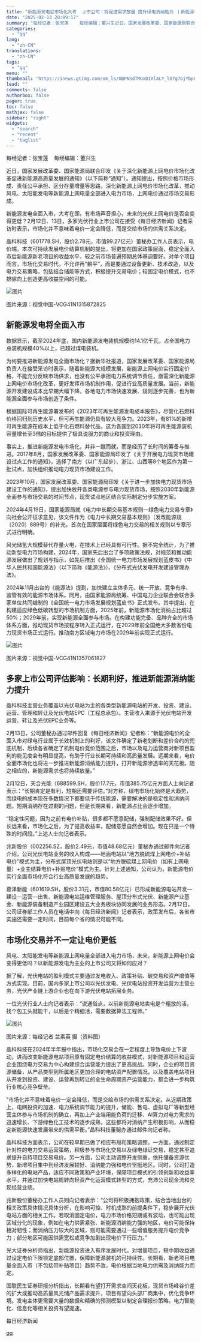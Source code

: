 ```yaml
---
title: "新能源发电迎市场化大考  上市公司：将促进需求放量 提升绿电消纳能力 丨新能源市场化变革"
date: "2025-02-13 20:09:17"
summary: "每经记者：张宝莲    每经编辑：董兴生近日，国家发展改革委、国家能源局联合印发《关于深化新能源上网..."
categories:
  - "qq"
lang:
  - "zh-CN"
translations:
  - "zh-CN"
tags:
  - "qq"
menu: ""
thumbnail: "https://inews.gtimg.com/om_ls/OBPNSdTMUxDIXlALY_lO7g7GjYbp60fb82WJdHDclw8ooAA_640360/0"
lead: ""
comments: false
authorbox: false
pager: true
toc: false
mathjax: false
sidebar: "right"
widgets:
  - "search"
  - "recent"
  - "taglist"
---
```


每经记者：张宝莲    每经编辑：董兴生

近日，国家发展改革委、国家能源局联合印发《关于深化新能源上网电价市场化改革促进新能源高质量发展的通知》（以下简称“通知”）。通知提出，按照价格市场形成、责任公平承担、区分存量增量等思路，深化新能源上网电价市场化改革，推动风电、太阳能发电等新能源上网电量全部进入电力市场，上网电价通过市场交易形成。

新能源发电全面入市，大考在即。有市场声音担心，未来的光伏上网电价是否会变得更低？2月12日、13日，多家光伏行业上市公司在接受《每日经济新闻》记者采访时表示，市场化并不意味着电价一定会降低，而是交给市场的供需关系决定。

晶科科技（601778.SH，股价2.78元，市值99.27亿元）董秘办工作人员表示，电价端，本次可持续发展电价结算机制的提出，将更加在国家政策层面，稳定全面入市后新能源新老项目的收益水平，较之前市场普遍预期总体基调要好。对单个项目而言，市场化交易时代，不允许再“躺平”，而是要通过设备更新、技术改造，以及电力交易策略，包括结合储能等方式，积极提升交易电价；较固定电价模式，也不排除向上创造更高收益空间的可能。

![图片](https://inews.gtimg.com/om_bt/OUGvvOr9glk_2u3dj5k0CJZhQDRucIzdUWb6Uv_mfAD08AA/1000)

图片来源：视觉中国-VCG41N1315872825

新能源发电将全面入市
----------

数据显示，截至2024年底，国内新能源发电装机规模约14.1亿千瓦，占全国电力总装机规模40%以上，已超过煤电装机。

为何要推进新能源发电全面市场化？据新华社报道，国家发展改革委、国家能源局负责人在接受采访时表示，随着新能源大规模发展，新能源上网电价实行固定价格，不能充分反映市场供求，也没有公平承担电力系统调节责任，亟需深化新能源上网电价市场化改革，更好发挥市场机制作用，促进行业高质量发展。当前，新能源开发建设成本比早期大幅下降，各地电力市场快速发展、规则逐步完善，也为新能源全面参与市场创造了条件。

根据国际可再生能源署发布的《2023年可再生能源发电成本报告》，尽管化石燃料价格回归到历史水平，但可再生能源仍具有较大竞争力。2023年，有81%的新增可再生能源在成本上低于化石燃料替代品，这为各国到2030年将可再生能源装机容量增长至3倍的目标提供了极具说服力的商业和投资理由。

事实上，推进新能源发电市场化，并非一蹴而就，而是经历了长时间的筹备与推进。2017年8月，国家发展改革委、国家能源局印发了《关于开展电力现货市场建设试点工作的通知》，选择了南方（以广东起步）、浙江、山西等8个地区作为第一批试点，加快组织推动电力现货市场建设工作。

2023年10月，国家发展改革委、国家能源局印发《关于进一步加快电力现货市场建设工作的通知》，提出加快放开各类电源参与电力现货市场，按照2030年新能源全面参与市场交易的时间节点，现货试点地区结合实际制定分步实施方案。

2024年4月19日，国家能源局就《电力中长期交易基本规则—绿色电力交易专章》向社会公开征求意见，该文件作为《电力中长期交易基本规则》（发改能源规〔2020〕889号）的补充，首次在国家层面将绿色电力交易的相关规则以专章形式进行明确。

风光储氢大规模替代存量火电，在技术上已经具有可行性。据不完全统计，为了推动新型电力市场构建，2024年，国家先后出台了多项政策法规，对规范和推动能源发展做出了规划与指示，如先后推出《全国统一电力市场发展规划蓝皮书》《中华人民共和国能源法》（以下简称《能源法》）、《分布式光伏发电开发建设管理办法》。

2024年11月出台的《能源法》提到，加快建立主体多元、统一开放、竞争有序、监管有效的能源市场体系。同月，由国家能源局统筹、中国电力企业联合会联合多家单位共同编制的《全国统一电力市场发展规划蓝皮书》正式发布。其中提出，在构建适应绿色低碳转型的市场机制方面，2025年前，新能源市场化消纳占比超过50%；2029年前，实现新能源全面参与市场。在构建功能完备、品种齐全的市场体系方面，推动现货市场按程序转入正式运行，在2029年前全国绝大多数省份电力现货市场正式运行。推动南方区域电力市场在2029年前实现正式运行。

![图片](https://inews.gtimg.com/om_bt/O8IZcSMFXL_cOwqn4Bs5fKi9GOtVt41uEaLEb3N_u7g5IAA/641)

图片来源：视觉中国-VCG41N1357061827

多家上市公司评估影响：长期利好，推进新能源消纳能力提升
---------------------------

晶科科技主营业务覆盖以光伏电站为主的各类型新能源电站的开发、投资、建设、运营、管理和转让及光伏电站EPC（工程总承包）。主营收入来源于光伏电站开发运营、转让及光伏EPC业务等。

2月13日，公司董秘办通过邮件回复《每日经济新闻》记者称：“新能源电价的全面入市对绿电行业属于长效机制上的利好，该文件确定了新老划断和差价合约的兜底机制，后续各省确定了机制电价竞价范围之后，市场以及电力运营商对新项目盈利的能见度会有明显提高，有助于行业长期可持续和高质量发展。远期来看，电价全面市场化也将进一步推进新能源消纳能力提升，打开新能源渗透率的天花板。随之相应的，新能源需求也将持续放量。”

2月12日，天合光能（688599.SH，股价17.7元，市值385.75亿元方面人士向记者表示：“长期肯定是有利，短期还需要评估。”对方称，绿电市场化始终是大趋势，而绿电的成本现在多数情况下都要低于传统能源，需要解决的是稳定性和消纳问题。短期消纳存在过剩的问题，但是长期来看，新能源占比会逐步增加。

“稳定性问题，因为之前有电价补贴，很多都不愿意配储，强制配储效果不好。但长远来看，市场化之后，为了提高收益率，配储意愿自然会增加。现在只是一个特殊的时间段。”上述人士向记者表示。

兆新股份（002256.SZ，股价2.49元，市值48.68亿元）董秘办通过邮件向记者介绍，公司光伏电站业务的收入构成——地面电站以“地方脱硫煤上网电价+补贴电价”模式为主，分布式屋顶光伏电站则是以“地方脱硫煤上网电价（如有上网电量）+业主结算电价+补贴电价”模式为主。针对上述通知，公司认为，新能源电价实行全面市场化符合行业高质量发展的趋势。

嘉泽新能（601619.SH，股价3.31元，市值80.58亿元）已形成新能源电站开发—建设—运营—出售、新能源电站运维管理服务、屋顶分布式光伏、新能源产业基金、新能源装备制造产业园区建设五大业务板块协同发展的业务形态。2月12日，公司证券部工作人员在电话中向《每日经济新闻》记者表示，政策发布后，各省市实施还需要一定时间，目前每个省的情况可能不同。

市场化交易并不一定让电价更低
--------------

风电、太阳能发电等新能源上网电量全部进入电力市场，未来，新能源上网电价会变得更低吗？以新能源发电为主业的上市公司又将如何应对？

据了解，光伏电站的盈利模式主要通过发电收入、政策补贴、碳交易和资产增值等方式实现。目前，国内多家上市公司以光伏发电、光伏电站投资开发运营为主营业务，光伏产业链上游企业也在向下游光伏电站拓展业务。

一位光伏行业人士向记者表示：“说通俗点，以前新能源电站卖电是个粗放的活，找个包工头就能干，以后是个精细活，需要数据算法工程师。”

![图片](https://inews.gtimg.com/om_bt/OEKoeFFszMM9pP_L8Eu-Il9d5H645DcBFlM5h5JCy1PgUAA/1000)

图片来源：每经记者 兰素英 摄（资料图）

晶科科技在2024年半年报中指出，市场化交易会在一定程度上导致电价上下波动，进而改变新能源电站项目原有固定电价结算的收益模式，对新能源项目和运营企业围绕电力交易为中心构建综合运营能力提出了更高挑战。同时，企业的项目资源储备，从产品类型到所属地区更加合理的电站资产配置情况，以及覆盖电站项目从开发到投资、建设、运营再到转让的全生命周期资产运营能力，都会进一步构筑行业核心竞争壁垒。

“市场化并不意味着电价一定会降低，而是交给市场的供需关系决定。从近期政策上，电网投资的加速、电力系统调节能力的提升，储能、售电、虚拟电厂等新型经营主体参与市场机制的确立，再加上产业端用能负荷的迁移、AI算力对电力需求的迅速增长、下游绿色化工技术的逐步成熟，这些都将对消纳产生积极影响，从而稳定新能源快速发展带来的供需平衡。”晶科科技董秘办通过邮件向记者称。

晶科科技方面表示，公司在较早期已做了相应布局和策略调整。一方面，通过制定针对性的电力交易运营策略，积极参与市场化交易以及绿电绿证交易，稳定甚至追求提升自持项目交易电价。另一方面，公司主动调整开发侧重，依托储备资源优势，新增项目集中到经济发展较好、消纳能力强和电价坚挺地区。同时，公司打造多样化的电站产品，适应不同政策和产业环境，保障项目模式的引领创新和收益率水平，并通过加快电站周转向轻资产化运营模式转型的方式，充沛公司现金流和兑现经营业绩。

兆新股份董秘办工作人员则向记者表示：“公司将积极拥抱政策，结合当地出台的相关政策具体情况具体分析，在影响可控、时机成熟的前提条件下，稳步展开光伏电站方面的相关工作。若取消固定电价，电力市场价格短期或有波动，也可能出现区域分化的现象，例如在电力供需紧张、新能源消纳能力强的地区，电价可能保持相对韧性；而消纳压力较大的区域，则可能需要通过一些增值服务提升电价竞争力；部分地区可能因供需宽松或竞争加剧出现电价下行压力。”

光大证券分析师指出，新能源投资进入有序发展时代。对增量项目，短中期收益通过设定电价下限锁定底部位置，保障新能源装机的可持续性。长期看，新老项目电量全面入市（不包括带补贴项目）趋势不改，电价根据当地电力供需及消纳能力而定。

国联民生证券研报分析指出，长期看有望打开需求空间天花板，现货市场峰谷价差的扩大或推动高质量风光储产品需求提升，项目有望向头部厂商集中，优化竞争环境。发电主体更需要大量的数据和精确的预测模型以制定合理报价策略，电力智能化、信息化等相关投资有望提速。

  

每日经济新闻

[qq](https://new.qq.com/rain/a/20250213A088VG00)
